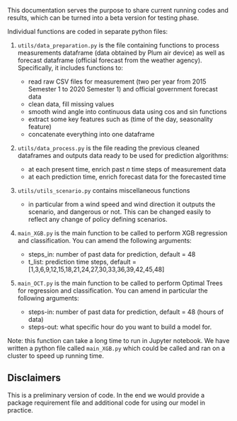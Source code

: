 This documentation serves the purpose to share current running codes and results, which can be turned into a beta version for testing phase. 

Individual functions are coded in separate python files: 
1. ```utils/data_preparation.py``` is the file containing functions to process measurements dataframe (data obtained by Plum air device) as well as forecast dataframe (official forecast from the weather agency). Specifically, it includes functions to: 
    - read raw CSV files for measurement (two per year from 2015 Semester 1 to 2020 Semester 1) and official government forecast data
    - clean data, fill missing values 
    - smooth wind angle into continuous data using cos and sin functions
    - extract some key features such as (time of the day, seasonality feature)  
    - concatenate everything  into one dataframe 
    
    
2. ```utils/data_process.py``` is the file reading the previous cleaned dataframes and outputs data ready to be used for prediction algorithms:
    - at each present time, enrich past $n$ time steps of measurement data
    - at each prediction time, enrich forecast data for the forecasted time
    
3. ```utils/utils_scenario.py``` contains miscellaneous functions
    - in particular from a wind speed and wind direction it outputs the scenario, and dangerous or not. This can be changed easily to reflect any change of policy defining scenarios.
    
4. ```main_XGB.py``` is the main function to be called to perform XGB regression and classification. You can amend the following arguments:
    - steps_in: number of past data for prediction, default = 48 
    - t_list: prediction time steps, default = [1,3,6,9,12,15,18,21,24,27,30,33,36,39,42,45,48]
    
5. ```main_OCT.py``` is the main function to be called to perform Optimal Trees for regression and classification. You can amend in particular the following arguments:
    - steps-in: number of past data for prediction, default = 48 (hours of data)
    - steps-out: what specific hour do you want to build a model for.

Note: this function can take a long time to run in Jupyter notebook. We have written a python file called ```main_XGB.py``` which could be called and ran on a cluster to speed up running time.  

## Disclaimers

This is a preliminary version of code. In the end we would provide a package requirement file and additional code for using our model in practice.
